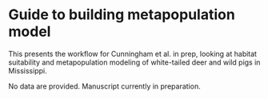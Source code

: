 # Guide to building metapopulation model

This presents the workflow for Cunningham et al. in prep, looking at habitat suitability and metapopulation modeling of white-tailed deer and wild pigs in Mississippi.

No data are provided. Manuscript currently in preparation.


